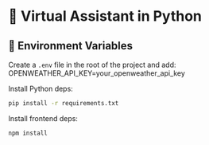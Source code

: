 # 🧠 Virtual Assistant in Python

## 🔐 Environment Variables

Create a `.env` file in the root of the project and add:
OPENWEATHER_API_KEY=your_openweather_api_key

Install Python deps:

```bash
pip install -r requirements.txt
```

Install frontend deps:

```bash
npm install
```

